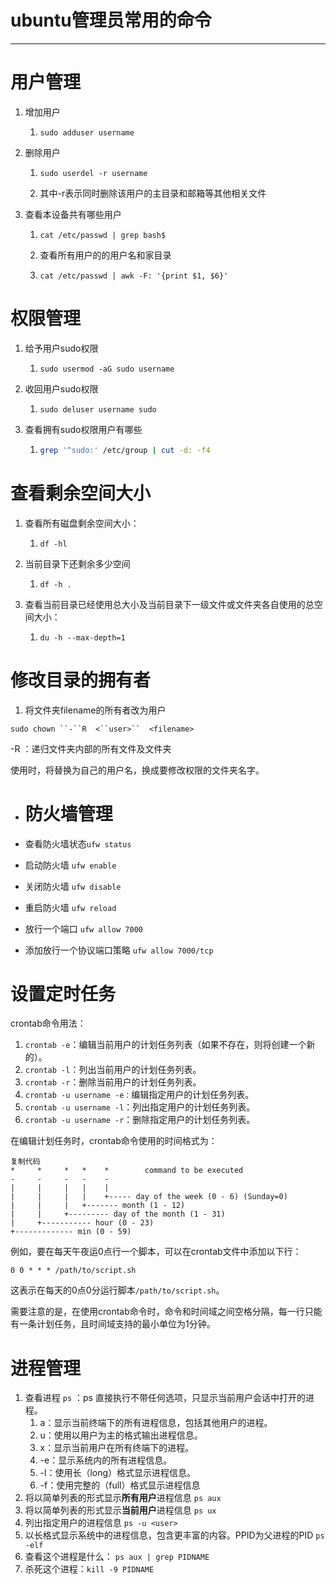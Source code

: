 # ubuntu管理员常用的命令

------



# 用户管理

1. 增加用户
   1. ```undefined
      sudo adduser username
      ```
2. 删除用户
   1. ```undefined
      sudo userdel -r username
      ```

   2.  其中-r表示同时删除该用户的主目录和邮箱等其他相关文件
3. 查看本设备共有哪些用户
   1. ```undefined
      cat /etc/passwd | grep bash$
      ```

   2.  查看所有用户的的用户名和家目录

   3. ```undefined
      cat /etc/passwd | awk -F: '{print $1, $6}'
      ```

# 权限管理

1. 给予用户sudo权限
   1. ```Shell
      sudo usermod -aG sudo username
      ```
2. 收回用户sudo权限
   1. ```Shell
      sudo deluser username sudo
      ```
3. 查看拥有sudo权限用户有哪些
   1. ```Bash
      grep '^sudo:' /etc/group | cut -d: -f4
      ```

# 查看剩余空间大小

1. 查看所有磁盘剩余空间大小：
   1. ```undefined
      df -hl
      ```
2. 当前目录下还剩余多少空间
   1. ```undefined
      df -h .
      ```
3. 查看当前目录已经使用总大小及当前目录下一级文件或文件夹各自使用的总空间大小：
   1. ```undefined
      du -h --max-depth=1
      ```

# 修改目录的拥有者

1. 将文件夹filename的所有者改为用户<user>

```
sudo chown ``-``R  <``user>``  <filename>
```

-R ：递归文件夹内部的所有文件及文件夹

使用时，将<user>替换为自己的用户名，<filename>换成要修改权限的文件夹名字。

- # 防火墙管理

-  查看防火墙状态`ufw status`

-  启动防火墙 `ufw enable`

-  关闭防火墙 `ufw disable`

-  重启防火墙 `ufw reload`

-  放行一个端口 `ufw allow 7000`

-  添加放行一个协议端口策略 `ufw allow 7000/tcp`

# 设置定时任务

crontab命令用法：

1. `crontab -e`：编辑当前用户的计划任务列表（如果不存在，则将创建一个新的）。
2. `crontab -l`：列出当前用户的计划任务列表。
3. `crontab -r`：删除当前用户的计划任务列表。
4. `crontab -u username -e：`编辑指定用户的计划任务列表。
5. `crontab -u username -l`：列出指定用户的计划任务列表。
6. `crontab -u username -r`：删除指定用户的计划任务列表。

在编辑计划任务时，crontab命令使用的时间格式为：

```Plain
复制代码
*     *     *   *    *        command to be executed
-     -     -   -    -
|     |     |   |    |
|     |     |   |    +----- day of the week (0 - 6) (Sunday=0)
|     |     |   +------- month (1 - 12)
|     |     +--------- day of the month (1 - 31)
|     +----------- hour (0 - 23)
+------------- min (0 - 59)
```

例如，要在每天午夜运0点行一个脚本，可以在crontab文件中添加以下行：

```Plain
0 0 * * * /path/to/script.sh
```

这表示在每天的0点0分运行脚本`/path/to/script.sh`。

需要注意的是，在使用crontab命令时，命令和时间域之间空格分隔，每一行只能有一条计划任务，且时间域支持的最小单位为1分钟。

# 进程管理

1. 查看进程 `ps` ：ps 直接执行不带任何选项，只显示当前用户会话中打开的进程。
   1. a：显示当前终端下的所有进程信息，包括其他用户的进程。
   2. u：使用以用户为主的格式输出进程信息。
   3. x：显示当前用户在所有终端下的进程。
   4. -e：显示系统内的所有进程信息。
   5. -l：使用长（long）格式显示进程信息。
   6. -f：使用完整的（full）格式显示进程信息
2. 将以简单列表的形式显示**所有用户**进程信息 `ps aux` 
3. 将以简单列表的形式显示**当前用户**进程信息 `ps ux`
4. 列出指定用户的进程信息 `ps -u <user>`
5. 以长格式显示系统中的进程信息，包含更丰富的内容。PPID为父进程的PID `ps -elf`
6. 查看这个进程是什么： `ps aux | grep PIDNAME`
7. 杀死这个进程：`kill -9 PIDNAME`